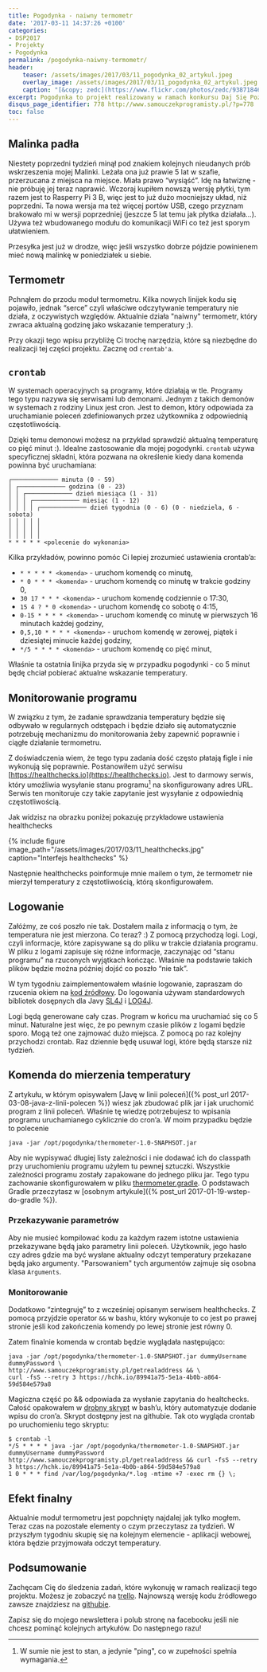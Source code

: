 ```yaml
---
title: Pogodynka - naiwny termometr
date: '2017-03-11 14:37:26 +0100'
categories:
- DSP2017
- Projekty
- Pogodynka
permalink: /pogodynka-naiwny-termometr/
header:
    teaser: /assets/images/2017/03/11_pogodynka_02_artykul.jpeg
    overlay_image: /assets/images/2017/03/11_pogodynka_02_artykul.jpeg
    caption: "[&copy; zedc](https://www.flickr.com/photos/zedc/9387184605/sizes/l)"
excerpt: Pogodynka to projekt realizowany w ramach konkursu Daj Się Poznać 2017. W ramach tej serii artykułów relacjonuję postęp prac nad projektem. Poza relacją przeczytasz też o crontab, programie, który zamierzam użyć w projekcie. Dowiesz się też coś o monitorowaniu i logowaniu. Zapraszam!
disqus_page_identifier: 778 http://www.samouczekprogramisty.pl/?p=778
toc: false
---
```


## Malinka padła

Niestety poprzedni tydzień minął pod znakiem kolejnych nieudanych prób wskrzeszenia mojej Malinki. Leżała ona już prawie 5 lat w szafie, przerzucana z miejsca na miejsce. Miała prawo “wysiąść”. Idę na łatwiznę - nie próbuję jej teraz naprawić. Wczoraj kupiłem nowszą wersję płytki, tym razem jest to Rasperry Pi 3 B, więc jest to już dużo mocniejszy układ, niż poprzedni. Ta nowa wersja ma też więcej portów USB, czego przyznam brakowało mi w wersji poprzedniej (jeszcze 5 lat temu jak płytka działała...). Używa też wbudowanego modułu do komunikacji WiFi co też jest sporym ułatwieniem.

Przesyłka jest już w drodze, więc jeśli wszystko dobrze pójdzie powinienem mieć nową malinkę w poniedziałek u siebie.

## Termometr

Pchnąłem do przodu moduł termometru. Kilka nowych linijek kodu się pojawiło, jednak “serce” czyli właściwe odczytywanie temperatury nie działa, z oczywistych względów. Aktualnie działa "naiwny" termometr, który zwraca aktualną godzinę jako wskazanie temperatury ;).

Przy okazji tego wpisu przybliżę Ci trochę narzędzia, które są niezbędne do realizacji tej części projektu. Zacznę od `crontab'a`.

## `crontab`

W systemach operacyjnych są programy, które działają w tle. Programy tego typu nazywa się serwisami lub demonami. Jednym z takich demonów w systemach z rodziny Linux jest cron. Jest to demon, który odpowiada za uruchamianie poleceń zdefiniowanych przez użytkownika z odpowiednią częstotliwością.

Dzięki temu demonowi możesz na przykład sprawdzić aktualną temperaturę co pięć minut :). Idealne zastosowanie dla mojej pogodynki. `crontab` używa specyficznej składni, która pozwana na określenie kiedy dana komenda powinna być uruchamiana:

    ┌───────────── minuta (0 - 59)
    │ ┌───────────── godzina (0 - 23)
    │ │ ┌───────────── dzień miesiąca (1 - 31)
    │ │ │ ┌───────────── miesiąc (1 - 12)
    │ │ │ │ ┌───────────── dzień tygodnia (0 - 6) (0 - niedziela, 6 - sobota)
    │ │ │ │ │
    │ │ │ │ │
    │ │ │ │ │
    * * * * * <polecenie do wykonania>


Kilka przykładów, powinno pomóc Ci lepiej zrozumieć ustawienia crontab’a:
- `* * * * * <komenda>` - uruchom komendę co minutę,
- `* 0 * * * <komenda>` - uruchom komendę co minutę w trakcie godziny 0,
- `30 17 * * * <komenda>` - uruchom komendę codziennie o 17:30,
- `15 4 ? * 0 <komenda>` - uruchom komendę co sobotę o 4:15,
- `0-15 * * * * <komenda>` - uruchom komendę co minutę w pierwszych 16 minutach każdej godziny,
- `0,5,10 * * * * <komenda>` - uruchom komendę w zerowej, piątek i dziesiątej minucie każdej godziny,
- `*/5 * * * * <komenda>` - uruchom komendę co pięć minut,

Właśnie ta ostatnia linijka przyda się w przypadku pogodynki - co 5 minut będę chciał pobierać aktualne wskazanie temperatury.

## Monitorowanie programu

W związku z tym, że zadanie sprawdzania temperatury będzie się odbywało w regularnych odstępach i będzie działo się automatycznie potrzebuję mechanizmu do monitorowania żeby zapewnić poprawnie i ciągłe działanie termometru.

Z doświadczenia wiem, że tego typu zadania dość często płatają figle i nie wykonują się poprawnie. Postanowiłem użyć serwisu [https://healthchecks.io](https://healthchecks.io). Jest to darmowy serwis, który umożliwia wysyłanie stanu programu[^ping] na skonfigurowany adres URL. Serwis ten monitoruje czy takie zapytanie jest wysyłanie z odpowiednią częstotliwością.

[^ping]: W sumie nie jest to stan, a jedynie "ping", co w zupełności spełnia wymagania.

Jak widzisz na obrazku poniżej pokazuję przykładowe ustawienia healthchecks

{% include figure image_path="/assets/images/2017/03/11_healthchecks.jpg" caption="Interfejs healthchecks" %}

Następnie healthchecks poinformuje mnie mailem o tym, że termometr nie mierzył temperatury z częstotliwością, którą skonfigurowałem.

## Logowanie

Załóżmy, ze coś poszło nie tak. Dostałem maila z informacją o tym, że temperatura nie jest mierzona. Co teraz? :) Z pomocą przychodzą logi. Logi, czyli informacje, które zapisywane są do pliku w trakcie działania programu. W pliku z logami zapisuje się różne informacje, zaczynając od “stanu programu” na rzuconych wyjątkach kończąc. Właśnie na podstawie takich plików będzie można później dojść co poszło “nie tak”.

W tym tygodniu zaimplementowałem właśnie logowanie, zapraszam do rzucenia okiem na [kod źródłowy](https://github.com/SamouczekProgramisty/Pogodynka/tree/master/thermometer). Do logowania używam standardowych bibliotek dosępnych dla Javy [SL4J](https://www.slf4j.org) i [LOG4J](https://logging.apache.org/log4j/2.x/).

Logi będą generowane cały czas. Program w końcu ma uruchamiać się co 5 minut. Naturalne jest więc, że po pewnym czasie plików z logami będzie sporo. Mogą też one zajmować dużo miejsca. Z pomocą po raz kolejny przychodzi crontab. Raz dziennie będę usuwał logi, które będą starsze niż tydzień.

## Komenda do mierzenia temperatury

Z artykułu, w którym opisywałem [Javę w linii poleceń]({% post_url 2017-03-08-java-z-linii-polecen %}) wiesz jak zbudować plik jar i jak uruchomić program z linii poleceń. Właśnie tę wiedzę potrzebujesz to wpisania programu uruchamianego cyklicznie do cron’a. W moim przypadku będzie to polecenie

    java -jar /opt/pogodynka/thermometer-1.0-SNAPHSOT.jar

Aby nie wypisywać długiej listy zależności i nie dodawać ich do classpath przy uruchomieniu programu użyłem tu pewnej sztuczki. Wszystkie zależności programu zostały zapakowane do jednego pliku jar. Tego typu zachowanie skonfigurowałem w pliku [thermometer.gradle](https://github.com/SamouczekProgramisty/Pogodynka/blob/master/thermometer/thermometer.gradle). O podstawach Gradle przeczytasz w [osobnym artykule]({% post_url 2017-01-19-wstep-do-gradle %}).

### Przekazywanie parametrów

Aby nie musieć kompilować kodu za każdym razem istotne ustawienia przekazywane będą jako parametry linii poleceń. Użytkownik, jego hasło czy adres gdzie ma być wysłane aktualny odczyt temperatury przekazane będą jako argumenty. "Parsowaniem" tych argumentów zajmuje się osobna klasa `Arguments`.

### Monitorowanie

Dodatkowo “zintegruję” to z wcześniej opisanym serwisem healthchecks. Z pomocą przyjdzie operator `&&` w bashu, który wykonuje to co jest po prawej stronie jeśli kod zakończenia komendy po lewej stronie jest równy 0.

Zatem finalnie komenda w crontab będzie wyglądała następująco:

    java -jar /opt/pogodynka/thermometer-1.0-SNAPSHOT.jar dummyUsername dummyPassword \
    http://www.samouczekprogramisty.pl/getrealaddress && \
    curl -fsS --retry 3 https://hchk.io/89941a75-5e1a-4b0b-a864-59d584e579a8

Magiczna część po && odpowiada za wysłanie zapytania do healtchecks. Całość opakowałem w [drobny skrypt](https://github.com/SamouczekProgramisty/Pogodynka/blob/45e3004e55634debd6a6c69aa29d0549d5405456/thermometer/add_to_crontab.sh) w bash’u, który automatyzuje dodanie wpisu do cron’a. Skrypt dostępny jest na githubie.
Tak oto wygląda crontab po uruchomieniu tego skryptu:

    $ crontab -l
    */5 * * * * java -jar /opt/pogodynka/thermometer-1.0-SNAPSHOT.jar dummyUsername dummyPassword http://www.samouczekprogramisty.pl/getrealaddress && curl -fsS --retry 3 https://hchk.io/89941a75-5e1a-4b0b-a864-59d584e579a8
    1 0 * * * find /var/log/pogodynka/*.log -mtime +7 -exec rm {} \;

## Efekt finalny

Aktualnie moduł termometru jest popchnięty najdalej jak tylko mogłem. Teraz czas na pozostałe elementy o czym przeczytasz za tydzień. W przyszłym tygodniu skupię się na kolejnym elemencie - aplikacji webowej, która będzie przyjmowała odczyt temperatury.

## Podsumowanie

Zachęcam Cię do śledzenia zadań, które wykonuję w ramach realizacji tego projektu. Możesz je zobaczyć na [trello](https://trello.com/b/yqZHTqSN/pogodynka). Najnowszą wersję kodu źródłowego zawsze znajdziesz na [githubie](https://github.com/SamouczekProgramisty/Pogodynka).

Zapisz się do mojego newslettera i polub stronę na facebooku jeśli nie chcesz pominąć kolejnych artykułów. Do następnego razu!
